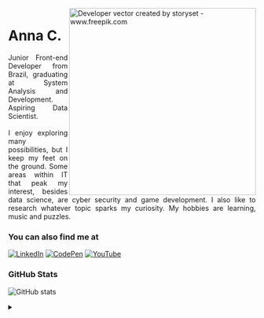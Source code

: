 <img align="right" alt="Developer vector created by storyset - www.freepik.com" height="380" src="https://img.freepik.com/free-vector/research-paper-concept-illustration_114360-8312.jpg?w=740&t=st=1699456661~exp=1699457261~hmac=dd7126fdbcdb354b094d0eac3906f6224f98d7322ac0da966cb7dcb1b401d0f6">

<h1>
  Anna C.
</h1>

<p align="justify">Junior Front-end Developer from Brazil, graduating at System Analysis and Development. Aspiring Data Scientist.
<br>
<br>
 I enjoy exploring many possibilities, but I keep my feet on the ground. Some areas within IT that peak my interest, besides data science, are cyber security and game development. I also like to research whatever topic sparks my curiosity. My hobbies are learning, music and puzzles.</p>
 
<h3 align="left">You can also find me at</h3>

[![LinkedIn](https://img.shields.io/badge/-LinkedIn-000?style=for-the-badge&logo=linkedin&logoColor=FFF&color:FFF)](https://www.linkedin.com/in/lyannacas/)
[![CodePen](https://img.shields.io/badge/Codepen-000000?style=for-the-badge&logo=codepen&logoColor=FFF&color:FFF)](https://codepen.io/lyannacas)
[![YouTube](https://img.shields.io/badge/-YouTube-000?style=for-the-badge&logo=youtube&logoColor=FFF&color:FFF)](https://www.youtube.com/@linakas)

<h3 align="left">GitHub Stats</h3>

![GitHub stats](https://github-readme-stats-git-masterrstaa-rickstaa.vercel.app/api?username=lyannacas&hide_title=true&show_icons=true&include_all_commits=false&count_private=true&line_height=25&hide=issues&bg_color=000&title_color=FF00F&text_color=FFF&border_radius=3&border_color=36123c&icon_color=FF00F&theme=jolly)
<br>

<details align="left">
  <summary></summary> 
 
  - Badges by <a href="https://shields.io/">shields.io</a><br>
  - GitHub Stats by <a href="https://github.com/anuraghazra/github-readme-stats">anuraghazra</a>
  - Developer vector created by  <a href="https://storyset.com/work">Work illustrations by Storyset</a>
 
  <div align="right">Made by <a href="https://github.com/lyannacas">Lyannacas</a>.</div>

</details>
